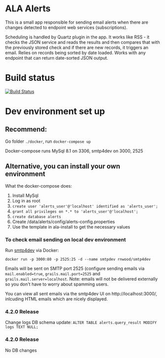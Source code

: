 # ALA Alerts

This is a small app responsible for sending email alerts when there are changes detected to endpoint web services (subscriptions).

Scheduling is handled by Quartz plugin in the app. It works like RSS - it checks the JSON service and reads the results and then compares that with the previously stored check and if there are new records, it triggers an email. Relies on records being sorted by date loaded. Works with any endpoint that can return date-sorted JSON output.

# Build status

[![Build Status](https://api.travis-ci.com/AtlasOfLivingAustralia/alerts.svg?branch=develop)](https://app.travis-ci.com/github/AtlasOfLivingAustralia/alerts)

# Dev environment set up 

## Recommend: 
Go folder ```./docker```, run ```docker-compose up```

Docker-compose runs MySql 8.1 on 3306, smtp4dev on 3000, 2525
  

## Alternative, you can install your own environment

What the docker-compose does:
1. Install MySql
1. Log in as root
1. ```create user 'alerts_user'@'localhost' identified as 'alerts_user';```
1. ```grant all privileges on *.* to 'alerts_user'@'localhost';```
1. ```create database alerts```
1. Create /data/alerts/config/alerts-config.properties
1. Use the template in ala-install to get the necessary values


### To check email sending on local dev environment
Run [smtp4dev](https://github.com/rnwood/smtp4dev) via Docker:

`docker run -p 3000:80 -p 2525:25 -d --name smtpdev rnwood/smtp4dev`

Emails will be sent on SMTP port 2525 (configure sending emails via `mail.enabled=true`, `grails.mail.port=2525` and `grails.mail.server=localhost`. Note: emails will not be delivered externally so you don't have to worry about spamming users.

You can view all sent emails via the smtp4dev UI on http://localhost:3000/, inlcuding HTML emails which are nicely displayed.


### 4.2.0 Release

Change logs
DB schema update:
``` ALTER TABLE alerts.query_result MODIFY logs TEXT NULL; ```

### 4.2.0 Release
No DB changes
